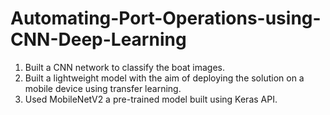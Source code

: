 # Automating-Port-Operations-using-CNN-Deep-Learning
1.	Built a CNN network to classify the boat images.
2.	Built a lightweight model with the aim of deploying the solution on a mobile device using transfer learning.
3.	Used MobileNetV2 a pre-trained model built using Keras API. 
